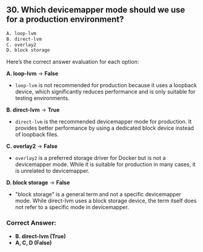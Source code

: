 ## 30. Which devicemapper mode should we use for a production environment?
```sh
A. loop-lvm
B. direct-lvm
C. overlay2
D. block storage
```


Here’s the correct answer evaluation for each option:

**A. loop-lvm** → **False**  
   - `loop-lvm` is not recommended for production because it uses a loopback device, which significantly reduces performance and is only suitable for testing environments.

**B. direct-lvm** → **True**  
   - `direct-lvm` is the recommended devicemapper mode for production. It provides better performance by using a dedicated block device instead of loopback files.

**C. overlay2** → **False**  
   - `overlay2` is a preferred storage driver for Docker but is not a devicemapper mode. While it is suitable for production in many cases, it is unrelated to devicemapper.

**D. block storage** → **False**  
   - "block storage" is a general term and not a specific devicemapper mode. While direct-lvm uses a block storage device, the term itself does not refer to a specific mode in devicemapper.

### Correct Answer:  
- **B. direct-lvm (True)**  
- **A, C, D (False)**
